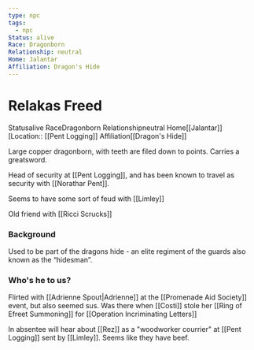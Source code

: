 ```yaml
---
type: npc
tags:
  - npc
Status: alive
Race: Dragonborn
Relationship: neutral
Home: Jalantar
Affiliation: Dragon's Hide
---
```


# Relakas Freed
<span class="dataview inline-field"><span class="inline-field-key">Status</span><span class="inline-field-value">alive</span></span>
<span class="dataview inline-field"><span class="inline-field-key">Race</span><span class="inline-field-value">Dragonborn</span></span>
<span class="dataview inline-field"><span class="inline-field-key">Relationship</span><span class="inline-field-value">neutral</span></span>
<span class="dataview inline-field"><span class="inline-field-key">Home</span><span class="inline-field-value">[[Jalantar]]</span></span>
[Location:: [[Pent Logging]]
<span class="dataview inline-field"><span class="inline-field-key">Affiliation</span><span class="inline-field-value">[[Dragon's Hide]]</span></span>

Large copper dragonborn, with teeth are filed down to points. Carries a greatsword.
 
Head of security at [[Pent Logging]], and has been known to travel as security with [[Norathar Pent]]. 

Seems to have some sort of feud with [[Limley]]

Old friend with [[Ricci Scrucks]]

### Background
Used to be part of the dragons hide - an elite regiment of the guards also known as the “hidesman”.

### Who's he to us? 
Flirted with [[Adrienne Spout|Adrienne]] at the [[Promenade Aid Society]] event, but also seemed sus. Was there when [[Costi]] stole her [[Ring of Efreet Summoning]] for [[Operation Incriminating Letters]]

In absentee will hear about [[Rez]] as a "woodworker courrier" at [[Pent Logging]] sent by [[Limley]]. Seems like they have beef. 